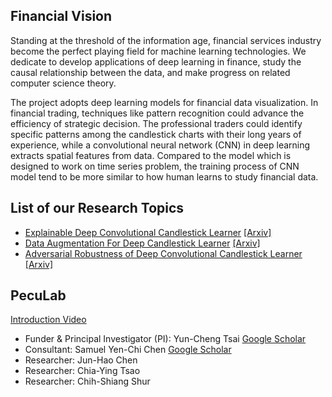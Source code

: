 [](https://i.imgur.com/VGtR2eu.png)

## Financial Vision
Standing at the threshold of the information age, financial services industry become the perfect playing field for machine learning technologies. We dedicate to develop applications of deep learning in finance, study the causal relationship between the data, and make progress on related computer science theory.  

The project adopts deep learning models for financial data visualization. In financial trading, techniques like pattern recognition could advance the efficiency of strategic decision. The professional traders could identify specific patterns among the candlestick charts with their long years of experience, while a convolutional neural network (CNN) in deep learning extracts spatial features from data. Compared to the model which is designed to work on time series problem, the training process of CNN model tend to be more similar to how human learns to study financial data.  

## List of our Research Topics

- [Explainable Deep Convolutional Candlestick Learner](https://github.com/pecu/FinancialVision/tree/master/Explainable%20Deep%20Convolutional%20Candlestick%20Learner)  [[Arxiv]](https://arxiv.org/abs/2001.02767)
- [Data Augmentation For Deep Candlestick Learner](https://github.com/pecu/FinancialVision/tree/master/Data%20Augmentation%20For%20Deep%20Candlestick%20Learner)  [[Arxiv]](https://arxiv.org/abs/2005.06731)
- [Adversarial Robustness of Deep Convolutional Candlestick Learner](https://github.com/pecu/FinancialVision/tree/master/Adversarial%20Robustness%20of%20Deep%20Convolutional%20Candlestick%20Learner)  [[Arxiv]](#)

## PecuLab

[Introduction Video](https://youtu.be/97eegbLcQ24)

- Funder & Principal Investigator (PI): Yun-Cheng Tsai [Google Scholar](https://scholar.google.com/citations?user=a2LHNL8AAAAJ&hl=zh-TW)
- Consultant: Samuel Yen-Chi Chen [Google Scholar](https://scholar.google.com/citations?user=A6dc7qMAAAAJ&hl=zh-TW)
- Researcher: Jun-Hao Chen
- Researcher: Chia-Ying Tsao
- Researcher: Chih-Shiang Shur
